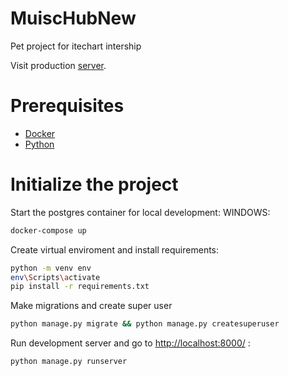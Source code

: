 # MuiscHubNew
Pet project for itechart intership

 Visit production [server](http://3.71.253.142/).
# Prerequisites

- [Docker](https://www.docker.com/)
- [Python](https://www.python.org/downloads/)

# Initialize the project

Start the postgres container for local development:
WINDOWS:

```bash
docker-compose up
```
Create virtual enviroment and install requirements:

```bash
python -m venv env
env\Scripts\activate
pip install -r requirements.txt
```
Make migrations and create super user

```bash
python manage.py migrate && python manage.py createsuperuser
```

Run development server and go to <http://localhost:8000/> :

```bash
python manage.py runserver
```